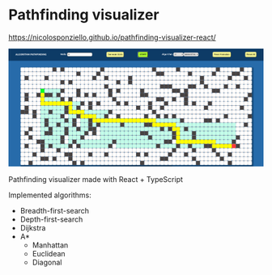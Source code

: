 # Pathfinding visualizer 

https://nicolosponziello.github.io/pathfinding-visualizer-react/

![image](imgs/pathfinding.png)

Pathfinding visualizer made with React + TypeScript

Implemented algorithms:
- Breadth-first-search
- Depth-first-search
- Dijkstra
- A*
    - Manhattan
    - Euclidean
    - Diagonal
